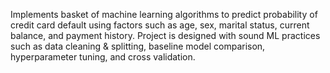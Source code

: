 Implements basket of machine learning algorithms to predict probability of credit card default using factors such as age, sex, marital status, current balance, and payment history. Project is designed with sound ML practices such as data cleaning & splitting, baseline model comparison, hyperparameter tuning, and cross validation.  

